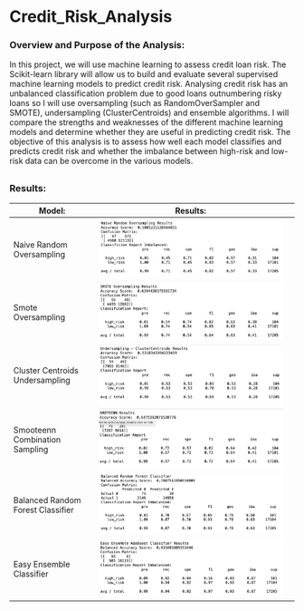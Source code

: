 # Credit_Risk_Analysis

### Overview and Purpose of the Analysis:

In this project, we will use machine learning to assess credit loan risk. The Scikit-learn library will allow us to build and evaluate several supervised machine learning models to predict credit risk. Analysing credit risk has an unbalanced classification problem due to good loans outnumbering risky loans so I will use oversampling (such as RandomOverSampler and SMOTE), undersampling (ClusterCentroids) and ensemble algorithms. I will compare the strengths and weaknesses of the different machine learning models and determine whether they are useful in predicting credit risk. The objective of this analysis is to assess how well each model classifies and predicts credit risk and whether the imbalance between high-risk and low-risk data can be overcome in the various models.

##

### Results:

 Model:   |      Results:   |   |
|----------|:-------------:|:-------------|
|Naive Random Oversampling |  ![naive](https://github.com/YanLuong/Credit_Risk_Analysis/blob/main/screenshots/naive_random_oversampling.png) | |
| Smote Oversampling|  ![smote](https://github.com/YanLuong/Credit_Risk_Analysis/blob/main/screenshots/smote_oversampling.png)  |   |
| Cluster Centroids Undersampling |  ![cluster](https://github.com/YanLuong/Credit_Risk_Analysis/blob/main/screenshots/cluster_centroids_undersampling.png)  |  |
| Smooteenn Combination Sampling |  ![smoteen](https://github.com/YanLuong/Credit_Risk_Analysis/blob/main/screenshots/smoteenn.png)  |      |
| Balanced Random Forest Classifier |   ![forest](https://github.com/YanLuong/Credit_Risk_Analysis/blob/main/screenshots/balanced_forest_del3ensemble.png)   |  |  
| Easy Ensemble Classifier |  ![easy](https://github.com/YanLuong/Credit_Risk_Analysis/blob/main/screenshots/easy_ensemble_del3.png)   |    |
